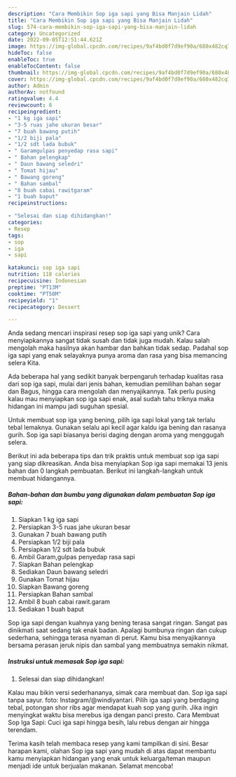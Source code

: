 ```yaml
---
description: "Cara Membikin Sop iga sapi yang Bisa Manjain Lidah"
title: "Cara Membikin Sop iga sapi yang Bisa Manjain Lidah"
slug: 574-cara-membikin-sop-iga-sapi-yang-bisa-manjain-lidah
category: Uncategorized
date: 2022-09-05T12:51:44.621Z
image: https://img-global.cpcdn.com/recipes/9af4bd0f7d9ef90a/680x482cq70/sop-iga-sapi-foto-resep-utama.jpg
hideToc: false
enableToc: true
enableTocContent: false
thumbnail: https://img-global.cpcdn.com/recipes/9af4bd0f7d9ef90a/680x482cq70/sop-iga-sapi-foto-resep-utama.jpg
cover: https://img-global.cpcdn.com/recipes/9af4bd0f7d9ef90a/680x482cq70/sop-iga-sapi-foto-resep-utama.jpg
author: Admin
authorAv: notfound
ratingvalue: 4.4
reviewcount: 8
recipeingredient:
- "1 kg iga sapi"
- "3-5 ruas jahe ukuran besar"
- "7 buah bawang putih"
- "1/2 biji pala"
- "1/2 sdt lada bubuk"
- " Garamgulpas penyedap rasa sapi"
- " Bahan pelengkap"
- " Daun bawang seledri"
- " Tomat hijau"
- " Bawang goreng"
- " Bahan sambal"
- "8 buah cabai rawitgaram"
- "1 buah baput"
recipeinstructions:

- "Selesai dan siap dihidangkan!"
categories:
- Resep
tags:
- sop
- iga
- sapi

katakunci: sop iga sapi 
nutrition: 118 calories
recipecuisine: Indonesian
preptime: "PT13M"
cooktime: "PT50M"
recipeyield: "1"
recipecategory: Dessert

---
```





Anda sedang mencari inspirasi resep sop iga sapi yang unik? Cara menyiapkannya sangat tidak susah dan tidak juga mudah. Kalau salah mengolah maka hasilnya akan hambar dan bahkan tidak sedap. Padahal sop iga sapi yang enak selayaknya punya aroma dan rasa yang bisa memancing selera Kita.





Ada beberapa hal yang sedikit banyak berpengaruh terhadap kualitas rasa dari sop iga sapi, mulai dari jenis bahan, kemudian pemilihan bahan segar dan Bagus, hingga cara mengolah dan menyajikannya. Tak perlu pusing kalau mau menyiapkan sop iga sapi enak,      asal sudah tahu triknya maka hidangan ini mampu jadi suguhan spesial.














Untuk membuat sop iga yang bening, pilih iga sapi lokal yang tak terlalu tebal lemaknya. Gunakan selalu api kecil agar kaldu iga bening dan rasanya gurih. Sop iga sapi biasanya berisi daging dengan aroma yang menggugah selera.






Berikut ini ada beberapa tips dan trik praktis untuk membuat sop iga sapi yang siap dikreasikan. Anda bisa menyiapkan Sop iga sapi memakai 13 jenis bahan dan 0 langkah pembuatan. Berikut ini langkah-langkah untuk membuat hidangannya.

<!--inarticleads1-->

##### Bahan-bahan dan bumbu yang digunakan dalam pembuatan Sop iga sapi:

1. Siapkan 1 kg iga sapi
1. Persiapkan 3-5 ruas jahe ukuran besar
1. Gunakan 7 buah bawang putih
1. Persiapkan 1/2 biji pala
1. Persiapkan 1/2 sdt lada bubuk
1. Ambil  Garam,gulpas penyedap rasa sapi
1. Siapkan  Bahan pelengkap
1. Sediakan  Daun bawang seledri
1. Gunakan  Tomat hijau
1. Siapkan  Bawang goreng
1. Persiapkan  Bahan sambal
1. Ambil 8 buah cabai rawit.garam
1. Sediakan 1 buah baput


Sop iga sapi dengan kuahnya yang bening terasa sangat ringan. Sangat pas dinikmati saat sedang tak enak badan. Apalagi bumbunya ringan dan cukup sederhana, sehingga terasa nyaman di perut. Kamu bisa menyajikannya bersama perasan jeruk nipis dan sambal yang membuatnya semakin nikmat. 

<!--inarticleads2-->

##### Instruksi untuk memasak Sop iga sapi:


1. Selesai dan siap dihidangkan!

Kalau mau bikin versi sederhananya, simak cara membuat dan. Sop iga sapi tanpa sayur. foto: Instagram/@windiyantari. Pilih iga sapi yang berdaging tebal, potongan shor ribs agar mendapat kuah sop yang gurih. Jika ingin menyingkat waktu bisa merebus iga dengan panci presto. Cara Membuat Sop Iga Sapi: Cuci iga sapi hingga besih, lalu rebus dengan air hingga terendam. 

Terima kasih telah membaca resep yang kami tampilkan di sini. Besar harapan kami, olahan Sop iga sapi yang mudah di atas dapat membantu kamu menyiapkan hidangan yang enak untuk keluarga/teman maupun menjadi ide untuk berjualan makanan. Selamat mencoba!
